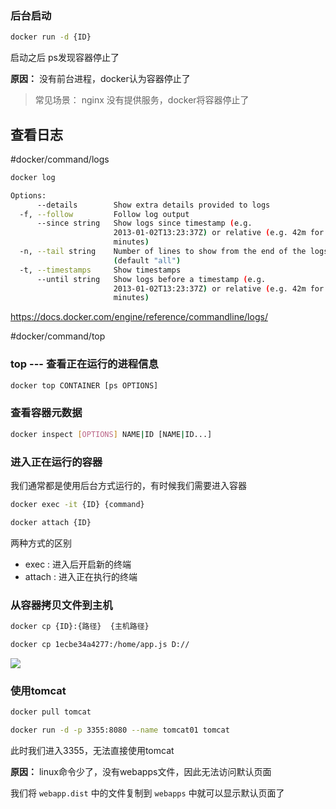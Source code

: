 ### 后台启动

```sh
docker run -d {ID}
```

启动之后 ps发现容器停止了

**原因：** 没有前台进程，docker认为容器停止了

>常见场景： nginx 没有提供服务，docker将容器停止了

## 查看日志

#docker/command/logs 

```sh
docker log

Options:
      --details        Show extra details provided to logs
  -f, --follow         Follow log output
      --since string   Show logs since timestamp (e.g.
                       2013-01-02T13:23:37Z) or relative (e.g. 42m for 42
                       minutes)
  -n, --tail string    Number of lines to show from the end of the logs
                       (default "all")
  -t, --timestamps     Show timestamps
      --until string   Show logs before a timestamp (e.g.
                       2013-01-02T13:23:37Z) or relative (e.g. 42m for 42
                       minutes)
```

https://docs.docker.com/engine/reference/commandline/logs/

#docker/command/top

### top --- 查看正在运行的进程信息

```sh
docker top CONTAINER [ps OPTIONS]
```

### 查看容器元数据

```sh
docker inspect [OPTIONS] NAME|ID [NAME|ID...]
```

### 进入正在运行的容器

我们通常都是使用后台方式运行的，有时候我们需要进入容器

```sh
docker exec -it {ID} {command}

docker attach {ID}
```

两种方式的区别

- exec : 进入后开启新的终端
- attach : 进入正在执行的终端

### 从容器拷贝文件到主机

```sh
docker cp {ID}:{路径}  {主机路径}

docker cp 1ecbe34a4277:/home/app.js D://
```

![](https://s2.loli.net/2023/05/01/cJu94LAeBYqHsDE.png)

### 使用tomcat

```sh
docker pull tomcat

docker run -d -p 3355:8080 --name tomcat01 tomcat
```

此时我们进入3355，无法直接使用tomcat

**原因：** linux命令少了，没有webapps文件，因此无法访问默认页面

我们将 `webapp.dist` 中的文件复制到 `webapps` 中就可以显示默认页面了

